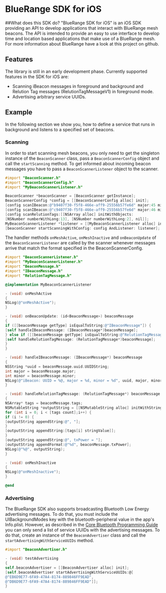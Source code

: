 # BlueRange SDK for iOS
##What does this SDK do?
"BlueRange SDK for iOS" is an iOS SDK providing an API to develop applications that interact with BlueRange mesh beacons. The API is intended to provide an easy to use interface to develop time and location based applications that make use of a BlueRange mesh. For more information about BlueRange have a look at this project on github.

## Features
The library is still in an early development phase. Currently supported features in the SDK for iOS are:
- Scanning iBeacon messages in foreground and background and Relution Tag messages (RelutionTagMessageV1) in foreground mode.
- Advertising arbitrary service UUIDs.

## Example
In the following section we show you, how to define a service that runs in background and listens to a specified set of beacons.
### Scanning
In order to start scanning mesh beacons, you only need to get the singleton instance of the ```BeaconScanner``` class, pass a ```BeaconScannerConfig``` object and call the ```startScanning``` method. To get informed about incoming beacon messages you have to pass a ```BeaconScannerListener``` object to the scanner.
```objective-c
#import "BeaconScanner.h"
#import "BeaconScannerConfig.h"
#import "MyBeaconScannerListener.h"

BeaconScanner *beaconScanner = [BeaconScanner getInstance];
BeaconScannerConfig *config = [[BeaconScannerConfig alloc] init];
[config scanIBeacon:@"b9407f30-f5f8-466e-aff9-25556b57fe6d" major:45 minor:1];
[config scanIBeacon:@"c9407f30-f5f8-466e-aff9-25556b57fe6d" major:46 minor:2];
[config scanRelutionTags:[[NSArray alloc] initWithObjects:
[NSNumber numberWithLong:13], [NSNumber numberWithLong:2], nil]];
MyBeaconScannerListener *listener = [[MyBeaconScannerListener alloc] init];
[beaconScanner startScanningWithConfig: config AndListener: listener];
```

The handler methods ```onMeshActive```, ```onMeshInactive``` and ```onBeaconUpdate``` of the ```BeaconScannerListener``` are called by the scanner whenever messages arrive that match the format specified in the BeaconScannerConfig.
```objective-c
#import "BeaconScannerListener.h"
#import "MyBeaconScannerListener.h"
#import "BeaconMessage.h"
#import "IBeaconMessage.h"
#import "RelutionTagMessage.h"

@implementation MyBeaconScannerListener

- (void) onMeshActive
{
NSLog(@"onMeshActive");
}

- (void) onBeaconUpdate: (id<BeaconMessage>) beaconMessage
{
if ([[beaconMessage getType] isEqualToString:@"IBeaconMessage"]) {
[self handleIBeaconMessage: (IBeaconMessage*)beaconMessage];
} else if ([[beaconMessage getType] isEqualToString:@"RelutionTagMessageV1"]) {
[self handleRelutionTagMessage: (RelutionTagMessage*)beaconMessage];
}
}

- (void) handleIBeaconMessage: (IBeaconMessage*) beaconMessage
{
NSString *uuid = beaconMessage.uuid.UUIDString;
int major = beaconMessage.major;
int minor = beaconMessage.minor;
NSLog(@"iBeacon: UUID = %@, major = %d, minor = %d", uuid, major, minor);
}

- (void) handleRelutionTagMessage: (RelutionTagMessage*) beaconMessage
{
NSArray* tags = beaconMessage.tags;
NSMutableString *outputString = [[NSMutableString alloc] initWithString:@"RelutionTagMessageV1: tags = "];
for (int i = 0; i < [tags count];i++) {
if (i != 0) {
[outputString appendString:@", "];
}
[outputString appendString:[tags[i] stringValue]];
}
[outputString appendString:@", txPower = "];
[outputString appendFormat:@"%d", beaconMessage.txPower];
NSLog(@"%@", outputString);
}

- (void) onMeshInactive
{
NSLog(@"onMeshInactive");
}

@end
```
### Advertising
The BlueRange SDK also supports broadcasting Bluetooth Low Energy advertising messages. To do that, you must include the UIBackgroundModes key with the bluetooth-peripheral value in the app's Info.plist. However, as described in the [Core Bluetooth Programming Guide](https://developer.apple.com/library/ios/documentation/NetworkingInternetWeb/Conceptual/CoreBluetooth_concepts/CoreBluetoothBackgroundProcessingForIOSApps/PerformingTasksWhileYourAppIsInTheBackground.html) you can only send a list of service UUIDs with the advertising messages. To do that, create an instance of the ```BeaconAdvertiser``` class and call the ```startAdvertisingWithServiceUUIDs``` method.
```objective-c
#import "BeaconAdvertiser.h"

- (void) testAdvertising
{
self.beaconAdvertiser = [[BeaconAdvertiser alloc] init];
[self.beaconAdvertiser startAdvertisingWithServiceUUIDs:@[
@"EB6D9E77-6FA9-47A4-8174-889846FF9EAD",
@"DB6D9E77-6FA9-47A4-8174-889846FF9EAD"]];
}
```
